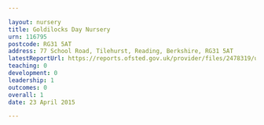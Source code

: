 ```yaml
---

layout: nursery
title: Goldilocks Day Nursery
urn: 116795
postcode: RG31 5AT
address: 77 School Road, Tilehurst, Reading, Berkshire, RG31 5AT
latestReportUrl: https://reports.ofsted.gov.uk/provider/files/2478319/urn/116795.pdf
teaching: 0
development: 0
leadership: 1
outcomes: 0
overall: 1
date: 23 April 2015

---
```

